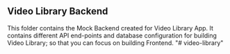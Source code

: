 ## Video Library Backend

This folder contains the Mock Backend created for Video Library App. It contains different API end-points and database configuration for building Video Library; so that you can focus on building Frontend.
"# video-library" 
